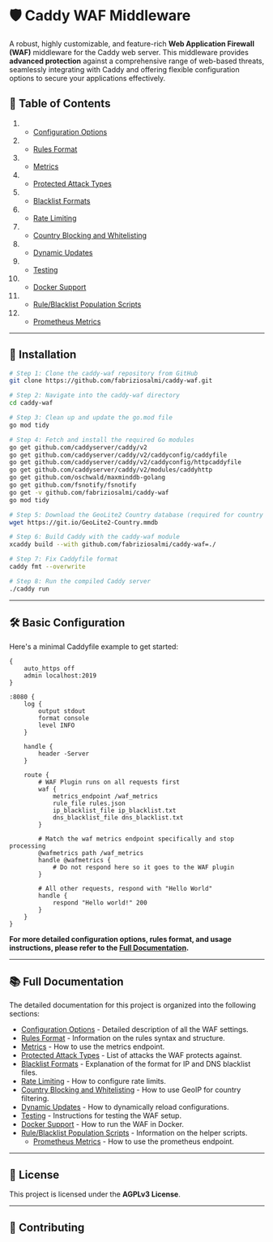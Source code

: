 # 🛡️ Caddy WAF Middleware

A robust, highly customizable, and feature-rich **Web Application Firewall (WAF)** middleware for the Caddy web server. This middleware provides **advanced protection** against a comprehensive range of web-based threats, seamlessly integrating with Caddy and offering flexible configuration options to secure your applications effectively.

## 📑 Table of Contents

1.   *   [Configuration Options](configuration.md)
2.    *   [Rules Format](rules.md)
3.    *   [Metrics](metrics.md)
4.    *   [Protected Attack Types](attacks.md)
5.    *   [Blacklist Formats](blacklists.md)
6.    *   [Rate Limiting](ratelimit.md)
7.    *   [Country Blocking and Whitelisting](geoblocking.md)
8.    *   [Dynamic Updates](dynamicupdates.md)
9.    *   [Testing](testing.md)
10.    *   [Docker Support](docker.md)
11.    *   [Rule/Blacklist Population Scripts](scripts.md)
12.    *   [Prometheus Metrics](prometheus.md)


---

## 🚀 Installation

```bash
# Step 1: Clone the caddy-waf repository from GitHub
git clone https://github.com/fabriziosalmi/caddy-waf.git

# Step 2: Navigate into the caddy-waf directory
cd caddy-waf

# Step 3: Clean up and update the go.mod file
go mod tidy

# Step 4: Fetch and install the required Go modules
go get github.com/caddyserver/caddy/v2
go get github.com/caddyserver/caddy/v2/caddyconfig/caddyfile
go get github.com/caddyserver/caddy/v2/caddyconfig/httpcaddyfile
go get github.com/caddyserver/caddy/v2/modules/caddyhttp
go get github.com/oschwald/maxminddb-golang
go get github.com/fsnotify/fsnotify
go get -v github.com/fabriziosalmi/caddy-waf
go mod tidy

# Step 5: Download the GeoLite2 Country database (required for country blocking/whitelisting)
wget https://git.io/GeoLite2-Country.mmdb

# Step 6: Build Caddy with the caddy-waf module
xcaddy build --with github.com/fabriziosalmi/caddy-waf=./

# Step 7: Fix Caddyfile format
caddy fmt --overwrite

# Step 8: Run the compiled Caddy server
./caddy run
```

---

## 🛠️ Basic Configuration

Here's a minimal Caddyfile example to get started:

```caddyfile
{
    auto_https off
    admin localhost:2019
}

:8080 {
    log {
        output stdout
        format console
        level INFO
    }

    handle {
        header -Server
    }

    route {
        # WAF Plugin runs on all requests first
        waf {
            metrics_endpoint /waf_metrics
            rule_file rules.json
            ip_blacklist_file ip_blacklist.txt
            dns_blacklist_file dns_blacklist.txt
        }

        # Match the waf metrics endpoint specifically and stop processing
        @wafmetrics path /waf_metrics
        handle @wafmetrics {
            # Do not respond here so it goes to the WAF plugin
        }

        # All other requests, respond with "Hello World"
        handle {
            respond "Hello world!" 200
        }
    }
}
```

**For more detailed configuration options, rules format, and usage instructions, please refer to the [Full Documentation](#-full-documentation).**

---

## 📚 Full Documentation

The detailed documentation for this project is organized into the following sections:

*   [Configuration Options](docs/configuration.md) - Detailed description of all the WAF settings.
*   [Rules Format](docs/rules.md) - Information on the rules syntax and structure.
*   [Metrics](docs/metrics.md) - How to use the metrics endpoint.
*   [Protected Attack Types](docs/attacks.md) - List of attacks the WAF protects against.
*   [Blacklist Formats](docs/blacklists.md) -  Explanation of the format for IP and DNS blacklist files.
*   [Rate Limiting](docs/ratelimit.md) - How to configure rate limits.
*   [Country Blocking and Whitelisting](docs/geoblocking.md) - How to use GeoIP for country filtering.
*   [Dynamic Updates](docs/dynamicupdates.md) - How to dynamically reload configurations.
*   [Testing](docs/testing.md) - Instructions for testing the WAF setup.
*   [Docker Support](docs/docker.md) -  How to run the WAF in Docker.
*   [Rule/Blacklist Population Scripts](docs/scripts.md) - Information on the helper scripts.
    *   [Prometheus Metrics](docs/prometheus.md) - How to use the prometheus endpoint.

---

## 📜 License

This project is licensed under the **AGPLv3 License**.

---

## 🙏 Contributing

